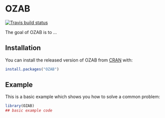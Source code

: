 
# OZAB

<!-- badges: start -->
[![Travis build status](https://travis-ci.com/EriqLaplus/OZAB.svg?branch=master)](https://travis-ci.com/EriqLaplus/OZAB)
<!-- badges: end -->

The goal of OZAB is to ...

## Installation

You can install the released version of OZAB from [CRAN](https://CRAN.R-project.org) with:

``` r
install.packages("OZAB")
```

## Example

This is a basic example which shows you how to solve a common problem:

``` r
library(OZAB)
## basic example code
```

